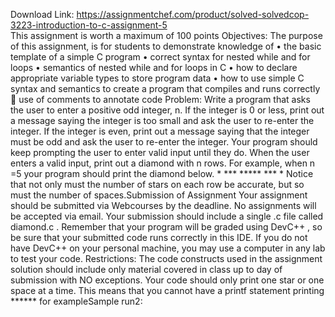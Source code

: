 Download Link: https://assignmentchef.com/product/solved-solvedcop-3223-introduction-to-c-assignment-5
<br>
This assignment is worth a maximum of 100 points Objectives: The purpose of this assignment, is for students to demonstrate knowledge of • the basic template of a simple C program • correct syntax for nested while and for loops • semantics of nested while and for loops in C • how to declare appropriate variable types to store program data • how to use simple C syntax and semantics to create a program that compiles and runs correctly  use of comments to annotate code Problem: Write a program that asks the user to enter a positive odd integer, n. If the integer is 0 or less, print out a message saying the integer is too small and ask the user to re-enter the integer. If the integer is even, print out a message saying that the integer must be odd and ask the user to re-enter the integer. Your program should keep prompting the user to enter valid input until they do. When the user enters a valid input, print out a diamond with n rows. For example, when n =5 your program should print the diamond below. * *** ***** *** * Notice that not only must the number of stars on each row be accurate, but so must the number of spaces.Submission of Assignment Your assignment should be submitted via Webcourses by the deadline. No assignments will be accepted via email. Your submission should include a single .c file called diamond.c . Remember that your program will be graded using DevC++ , so be sure that your submitted code runs correctly in this IDE. If you do not have DevC++ on your personal machine, you may use a computer in any lab to test your code. Restrictions: The code constructs used in the assignment solution should include only material covered in class up to day of submission with NO exceptions. Your code should only print one star or one space at a time. This means that you cannot have a printf statement printing ****** for exampleSample run2: